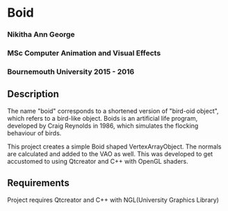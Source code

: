 # Boid

### Nikitha Ann George

### MSc Computer Animation and Visual Effects

### Bournemouth University 2015 - 2016

## Description
The name "boid" corresponds to a shortened version of "bird-oid object", which refers to a bird-like object. Boids is an artificial life program, developed by Craig Reynolds in 1986, which simulates the flocking behaviour of birds.

This project creates a simple Boid shaped VertexArrayObject. The normals are calculated and added to the VAO as well. This was developed to get accustomed to using Qtcreator and C++ with OpenGL shaders.


## Requirements
Project requires Qtcreator and C++ with NGL(University Graphics Library)
